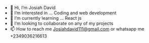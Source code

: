 - 👋 Hi, I’m Josiah David
- 👀 I’m interested in ... Coding and web development
- 🌱 I’m currently learning ... React js
- 💞️ I’m looking to collaborate on any of my projects
- 📫 How to reach me Josiahdavid111@gmail.com or whatsapp me +2349036216613

<!---
Jossy-Droid/Jossy-Droid is a ✨ special ✨ repository because its `README.md` (this file) appears on your GitHub profile.
You can click the Preview link to take a look at your changes.
--->
